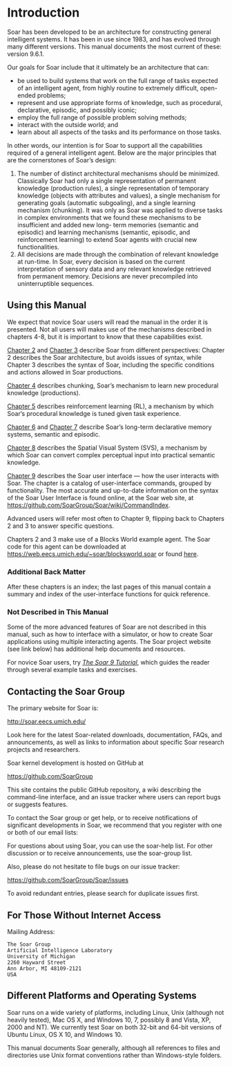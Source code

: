 # Introduction

Soar has been developed to be an architecture for constructing general intelligent systems.
It has been in use since 1983, and has evolved through many different versions. This manual
documents the most current of these: version 9.6.1.

Our goals for Soar include that it ultimately be an architecture that can:

- be used to build systems that work on the full range of tasks expected of an
intelligent agent, from highly routine to extremely difficult, open-ended problems;
- represent and use appropriate forms of knowledge, such as procedural, declarative,
episodic, and possibly iconic;
- employ the full range of possible problem solving methods;
- interact with the outside world; and
- learn about all aspects of the tasks and its performance on those tasks.

In other words, our intention is for Soar to support all the capabilities required of a general
intelligent agent. Below are the major principles that are the cornerstones of Soar’s design:

1. The number of distinct architectural mechanisms should be minimized. Classically
   Soar had only a single representation of permanent knowledge (production rules), a
   single representation of temporary knowledge (objects with attributes and values), a
   single mechanism for generating goals (automatic subgoaling), and a single learning
   mechanism (chunking). It was only as Soar was applied to diverse tasks in complex
   environments that we found these mechanisms to be insufficient and added new long-
   term memories (semantic and episodic) and learning mechanisms (semantic, episodic,
   and reinforcement learning) to extend Soar agents with crucial new functionalities.
2. All decisions are made through the combination of relevant knowledge at run-time.
   In Soar, every decision is based on the current interpretation of sensory data and any
   relevant knowledge retrieved from permanent memory. Decisions are never precompiled
   into uninterruptible sequences.


## Using this Manual

We expect that novice Soar users will read the manual in the order it is presented. Not
all users will makes use of the mechanisms described in chapters 4-8, but it is important to
know that these capabilities exist.

[Chapter 2](./02_TheSoarArchitecture.md#the-soar-architecture) and [Chapter
3](./03_SyntaxOfSoarPrograms.md#the-syntax-of-soar-programs) describe Soar from
different perspectives: Chapter 2 describes the Soar architecture, but avoids
issues of syntax, while Chapter 3 describes the syntax of Soar, including the
specific conditions and actions allowed in Soar productions.

[Chapter 4](./04_ProceduralKnowledgeLearning.md#procedural-knowledge-learning)
describes chunking, Soar’s mechanism to learn new procedural knowledge
(productions).

[Chapter 5](./05_ReinforcementLearning.md#reinforcement-learning) describes
reinforcement learning (RL), a mechanism by which Soar’s procedural knowledge is
tuned given task experience.

[Chapter 6](./06_SemanticMemory.md#semantic-memory) and [Chapter
7](./07_EpisodicMemory.md#episodic-memory) describe Soar’s long-term declarative
memory systems, semantic and episodic.

[Chapter 8](./08_SpatialVisualSystem.md#spatial-visual-system) describes the
Spatial Visual System (SVS), a mechanism by which Soar can convert complex
perceptual input into practical semantic knowledge.

[Chapter 9](./09_SoarUserInterface.md#the-soar-user-interface) describes the
Soar user interface — how the user interacts with Soar. The chapter is a catalog
of user-interface commands, grouped by functionality. The most accurate and
up-to-date information on the syntax of the Soar User Interface is found online,
at the Soar web site, at <https://github.com/SoarGroup/Soar/wiki/CommandIndex>.

Advanced users will refer most often to Chapter 9, flipping back to Chapters 2 and 3 to
answer specific questions.

Chapters 2 and 3 make use of a Blocks World example agent. The Soar code for
this agent can be downloaded at
<https://web.eecs.umich.edu/~soar/blocksworld.soar> or found
[here](blocksworld.md).

### Additional Back Matter

After these chapters is an index; the last pages of this manual contain a
summary and index of the user-interface functions for quick reference.

### Not Described in This Manual

Some of the more advanced features of Soar are not described in this manual,
such as how to interface with a simulator, or how to create Soar applications
using multiple interacting agents. The Soar project website (see link below)
has additional help documents and resources.

For novice Soar users, try [*The Soar 9 Tutorial*](../tutorials/soar_tutorial/index.md),
which guides the reader through several example tasks and exercises.

## Contacting the Soar Group

The primary website for Soar is:

<http://soar.eecs.umich.edu/>

Look here for the latest Soar-related downloads, documentation, FAQs, and announcements,
as well as links to information about specific Soar research projects and researchers.

Soar kernel development is hosted on GitHub at

<https://github.com/SoarGroup>

This site contains the public GitHub repository, a wiki describing the command-line interface,
and an issue tracker where users can report bugs or suggests features.

To contact the Soar group or get help, or to receive notifications of significant developments
in Soar, we recommend that you register with one or both of our email lists:

For questions about using Soar, you can use the soar-help list. For other discussion or to
receive announcements, use the soar-group list.

Also, please do not hesitate to file bugs on our issue tracker:

<https://github.com/SoarGroup/Soar/issues>

To avoid redundant entries, please search for duplicate issues first.

## For Those Without Internet Access

Mailing Address:

```
The Soar Group
Artificial Intelligence Laboratory
University of Michigan
2260 Hayward Street
Ann Arbor, MI 48109-2121
USA
```

## Different Platforms and Operating Systems

Soar runs on a wide variety of platforms, including Linux, Unix (although not heavily tested),
Mac OS X, and Windows 10, 7, possibly 8 and Vista, XP, 2000 and NT). We currently test
Soar on both 32-bit and 64-bit versions of Ubuntu Linux, OS X 10, and Windows 10.

This manual documents Soar generally, although all references to files and directories use
Unix format conventions rather than Windows-style folders.
